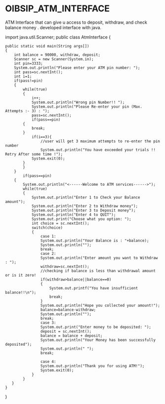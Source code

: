 # OIBSIP_ATM_INTERFACE
ATM Interface that can give u access to deposit, withdraw, and check balance money . developed interface with java.

 
 
 
import java.util.Scanner;
public class AtmInterface
{

    public static void main(String args[])
    {
        int balance = 90000, withdraw, deposit;
        Scanner sc = new Scanner(System.in);
        int pin=3333;
        System.out.println("Please enter your ATM pin number: ");
        int pass=sc.nextInt();
        int i=1;
        if(pass!=pin)
        {
            while(true)
            {
                i++;
                System.out.println("Wrong pin Number!! ");
                System.out.println("Please Re-enter your pin (Max. Attempts :- 3) : ");
                pass=sc.nextInt();
                if(pass==pin)
            {
                break;
            }
                if(i==3){
                    //user will get 3 maximum attempts to re-enter the pin number
                    System.out.println("You have exceeded your trials !! Retry After some time !");
                System.exit(0);
            }
            }
        }
            if(pass==pin)
        {
            System.out.println("<------Welcome to ATM services------>");  
            while(true)
            {
                System.out.println("Enter 1 to Check your Balance amount");
                System.out.println("Enter 2 to Withdraw money");
                System.out.println("Enter 3 to Deposit money");
                System.out.println("Enter 4 to QUIT");
                System.out.print("Choose what you option: ");
                int choice = sc.nextInt();
                switch(choice)
                {
                    case 1:
                    System.out.println("Your Balance is : "+balance);
                    System.out.println("");
                    break;
                    case 2:
                    System.out.println("Enter amount you want to Withdraw : ");
                    withdraw=sc.nextInt();
                    //checking if balance is less than withdrawal amount or is it zero!
                    if(withdraw>balance||balance==0)
                    {
                        System.out.printf("You have insufficient balance!!\n");
                        break;
                    }
                    System.out.println("Hope you collected your amount!");
                    balance=balance-withdraw;
                    System.out.println("");
                    break;
                    case 3:
                    System.out.print("Enter money to be deposited: ");
                    deposit = sc.nextInt();
                    balance = balance + deposit;
                    System.out.println("Your Money has been successfully deposited");
                    System.out.println(" ");
                    break;

                    case 4:
                    System.out.println("Thank you for using ATM!");
                    System.exit(0);
                }
            }
       }
    }
}

